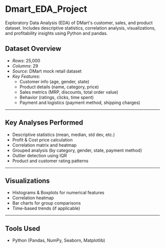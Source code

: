 # Dmart_EDA_Project
Exploratory Data Analysis (EDA) of DMart's customer, sales, and product dataset. Includes descriptive statistics, correlation analysis, visualizations, and profitability insights using Python and pandas.
## Dataset Overview

- *Rows*: 25,000  
- *Columns*: 29  
- *Source*: DMart mock retail dataset  
- *Key Features*:
  - Customer info (age, gender, state)
  - Product details (name, category, price)
  - Sales metrics (MRP, discounts, total order value)
  - Behavior (ratings, clicks, time spent)
  - Payment and logistics (payment method, shipping charges)

---

## Key Analyses Performed

- Descriptive statistics (mean, median, std dev, etc.)
- Profit & Cost price calculation
- Correlation matrix and heatmap
- Grouped analysis (by category, gender, state, payment method)
- Outlier detection using IQR
- Product and customer rating patterns

---

## Visualizations

- Histograms & Boxplots for numerical features
- Correlation heatmap
- Bar charts for group comparisons
- Time-based trends (if applicable)

---

## Tools Used

- Python (Pandas, NumPy, Seaborn, Matplotlib)

